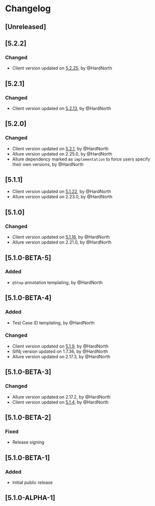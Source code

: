 # Changelog

## [Unreleased]

## [5.2.2]
### Changed
- Client version updated on [5.2.25](https://github.com/reportportal/client-java/releases/tag/5.2.25), by @HardNorth

## [5.2.1]
### Changed
- Client version updated on [5.2.13](https://github.com/reportportal/client-java/releases/tag/5.2.13), by @HardNorth

## [5.2.0]
### Changed
- Client version updated on [5.2.1](https://github.com/reportportal/client-java/releases/tag/5.2.1), by @HardNorth
- Allure version updated on 2.25.0, by @HardNorth
- Allure dependency marked as `implementation` to force users specify their own versions, by @HardNorth

## [5.1.1]
- Client version updated on [5.1.22](https://github.com/reportportal/client-java/releases/tag/5.1.22), by @HardNorth
- Allure version updated on 2.23.0, by @HardNorth

## [5.1.0]
### Changed
- Client version updated on [5.1.16](https://github.com/reportportal/client-java/releases/tag/5.1.16), by @HardNorth
- Allure version updated on 2.21.0, by @HardNorth

## [5.1.0-BETA-5]
### Added
- `@Step` annotation templating, by @HardNorth

## [5.1.0-BETA-4]
### Added
- Test Case ID templating, by @HardNorth
### Changed
- Client version updated on [5.1.9](https://github.com/reportportal/client-java/releases/tag/5.1.9), by @HardNorth
- Slf4j version updated on 1.7.36, by @HardNorth
- Allure version updated on 2.17.3, by @HardNorth

## [5.1.0-BETA-3]
### Changed
- Allure version updated on 2.17.2, by @HardNorth
- Client version updated on [5.1.4](https://github.com/reportportal/client-java/releases/tag/5.1.4), by @HardNorth

## [5.1.0-BETA-2]
### Fixed
- Release signing

## [5.1.0-BETA-1]
### Added
- Initial public release

## [5.1.0-ALPHA-1]
